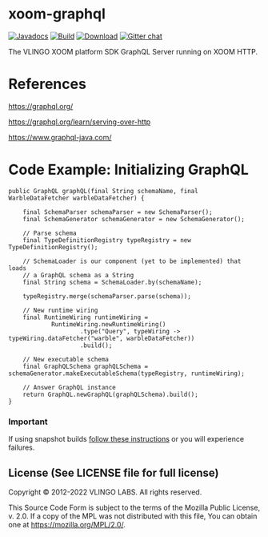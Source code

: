 # xoom-graphql

[![Javadocs](http://javadoc.io/badge/io.vlingo.xoom/xoom-graphql.svg?color=brightgreen)](http://javadoc.io/doc/io.vlingo.xoom/xoom-graphql) [![Build](https://github.com/vlingo/xoom-graphql/workflows/Build/badge.svg)](https://github.com/vlingo/xoom-graphql/actions?query=workflow%3ABuild) [![Download](https://img.shields.io/maven-central/v/io.vlingo.xoom/xoom-graphql?label=maven)](https://search.maven.org/artifact/io.vlingo.xoom/xoom-graphql) [![Gitter chat](https://badges.gitter.im/gitterHQ/gitter.png)](https://gitter.im/vlingo-platform-java/http)

The VLINGO XOOM platform SDK GraphQL Server running on XOOM HTTP.

# References

https://graphql.org/

https://graphql.org/learn/serving-over-http

https://www.graphql-java.com/

# Code Example: Initializing GraphQL

```
public GraphQL graphQL(final String schemaName, final WarbleDataFetcher warbleDataFetcher) {

    final SchemaParser schemaParser = new SchemaParser();
    final SchemaGenerator schemaGenerator = new SchemaGenerator();

    // Parse schema
    final TypeDefinitionRegistry typeRegistry = new TypeDefinitionRegistry();
    
    // SchemaLoader is our component (yet to be implemented) that loads
    // a GraphQL schema as a String
    final String schema = SchemaLoader.by(schemaName);
    
    typeRegistry.merge(schemaParser.parse(schema));

    // New runtime wiring
    final RuntimeWiring runtimeWiring =
            RuntimeWiring.newRuntimeWiring()
                    .type("Query", typeWiring -> typeWiring.dataFetcher("warble", warbleDataFetcher))
                    .build();

    // New executable schema
    final GraphQLSchema graphQLSchema = schemaGenerator.makeExecutableSchema(typeRegistry, runtimeWiring);

    // Answer GraphQL instance
    return GraphQL.newGraphQL(graphQLSchema).build();
}
```

### Important
If using snapshot builds [follow these instructions](https://github.com/vlingo/xoom-platform#snapshots-repository) or you will experience failures.


License (See LICENSE file for full license)
-------------------------------------------
Copyright © 2012-2022 VLINGO LABS. All rights reserved.

This Source Code Form is subject to the terms of the
Mozilla Public License, v. 2.0. If a copy of the MPL
was not distributed with this file, You can obtain
one at https://mozilla.org/MPL/2.0/.
